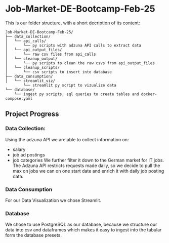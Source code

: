 # Job-Market-DE-Bootcamp-Feb-25
This is our folder structure, with a short decription of its content:
```
Job-Market-DE-Bootcamp-Feb-25/
├── data_collection/
│   └── api_calls/
│       └── py scripts with adzuna API calls to extract data
│   └── api_output_files/
│       └── raw csv files from api_calls
│   └── cleanup_output/
│       └── py scripts to clean the raw csvs from api_output_files
│   └── cleanup_scripts/
│       └── csv scripts to insert into database
├── data_consumption/
│   └── streamlit_viz/
        └── streamlit py script to vizualize data
└── database/
    └── ingest py scripts, sql queries to create tables and docker-compose.yaml    
```
## Project Progress
### Data Collection:
Using the adzuna API we are able to collect information on:
- salary
- job ad postings
- job categories
We further filter it down to the German market for IT jobs.
The Adzuna API restricts requests made daily, so we decide to pull the max on jobs we can on one start date and enrich it with daily job posting data.

### Data Consumption
For our Data Visualization we chose Streamlit.

### Database
We chose to use PostgreSQL as our database, because we structure our data into csv and dataframes which makes it easy to ingest into the tabular form the database presets.
